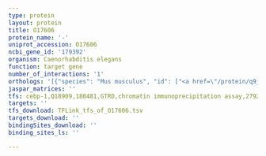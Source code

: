 ```yaml
---
type: protein
layout: protein
title: O17606
protein_name: '-'
uniprot_accession: O17606
ncbi_gene_id: '179392'
organism: Caenorhabditis elegans
function: target gene
number_of_interactions: '1'
orthologs: '[{"species": "Mus musculus", "id": ["<a href=\"/protein/q9jk81\">Q9JK81</a>"]}, {"species": "Rattus norvegicus", "id": ["<a href=\"/protein/q641w2\">Q641W2</a>"]}, {"species": "Danio rerio", "id": ["<a href=\"/protein/a0a140lg01\">A0A140LG01</a>"]}, {"species": "Saccharomyces cerevisiae", "id": ["<a href=\"/protein/p40093\">P40093</a>"]}]'
jaspar_matrices: ''
tfs: cebp-1,Q18909,180481,GTRD,chromatin immunoprecipitation assay,27924024%5Buid%5D,No
targets: ''
tfs_download: TFLink_tfs_of_O17606.tsv
targets_download: ''
bindingSites_download: ''
binding_sites_ls: ''

---
```

